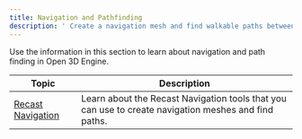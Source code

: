```yaml
---
title: Navigation and Pathfinding
description: ' Create a navigation mesh and find walkable paths between entities and positions. '
---
```


Use the information in this section to learn about navigation and path finding in Open 3D Engine.

| Topic | Description |
| - | - |
| [Recast Navigation](recast-navigation) | Learn about the Recast Navigation tools that you can use to create navigation meshes and find paths. |